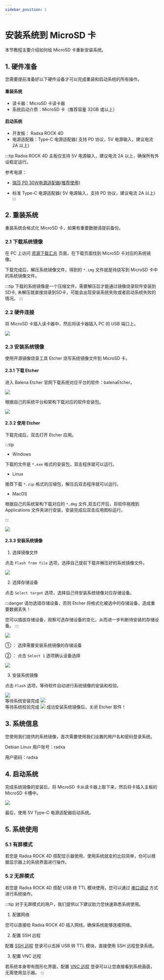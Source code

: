 ```yaml
---
sidebar_position: 1
---
```


# 安装系统到 MicroSD 卡

本节教程主要介绍如何给 MicroSD 卡重新安装系统。

## 1. 硬件准备

您需要提前准备好以下硬件设备才可以完成重装和启动系统的所有操作。

#### 重装系统

- 读卡器：MicroSD 卡读卡器
- 系统启动介质：MicroSD 卡（推荐容量 32GB 或以上）

#### 启动系统

- 开发板： Radxa ROCK 4D
- 电源适配器：Type-C 电源适配器( 支持 PD 协议，5V 电源输入，建议电流 2A 以上)

:::tip
Radxa ROCK 4D 主板仅支持 5V 电源输入，建议电流 2A 以上，确保所有外设稳定运行。

参考电源：

- [瑞莎 PD 30W电源适配器(推荐使用)](https://radxa.com/products/accessories/power-pd-30w)

- 标准 Type-C 电源适配器( 5V 电源输入，支持 PD 协议，建议电流 2A 以上)
  :::

## 2. 重装系统

重装系统会格式化 MicroSD 卡，如果有重要数据请提前备份。

### 2.1 下载系统镜像

在 PC 上访问 [资源下载汇总](../download) 页面，在下载页面找到 MicroSD 卡对应的系统镜像。

下载完成后，解压系统镜像文件，得到的 `*.img` 文件就是待烧写到 MicroSD 卡中的系统镜像文件。

:::tip
下载的系统镜像是一个压缩文件，需要解压后才能通过镜像烧录软件安装到SD卡, 未解压就直接烧录到SD卡，可能会出现安装系统失败或者启动系统失败的情况。
:::

### 2.2 硬件连接

将 MicroSD 卡插入读卡器中，然后将读卡器插入 PC 的 USB 端口上。

<div style={{textAlign: 'center'}}>
  <img src="/img/rock4/4d/sd-insert.webp" style={{width: '100%', maxWidth: '1200px'}} />
</div>

### 2.3 安装系统镜像

使用开源镜像烧录工具 Etcher 烧写系统镜像文件到 MicroSD 卡。

#### 2.3.1 下载 Etcher

进入 Balena Etcher 官网下载系统对应平台的软件：balenaEtcher。

<div style={{textAlign: 'center'}}>
<img src="/img/rock4/4d/down-etcher-01.webp" style={{width: '100%', maxWidth: '1200px'}} />
</div>

根据自己的系统平台和架构下载对应的软件安装包。

<div style={{textAlign: 'center'}}>
<img src="/img/rock4/4d/down-etcher-02.webp" style={{width: '100%', maxWidth: '1200px'}} />
</div>

#### 2.3.2 使用 Etcher

下载完成后，双击打开 Etcher 应用。

:::tip

- Windows

下载的文件是 `*.exe` 格式的安装包，双击程序就可以运行。

- Linux

推荐下载 `*.zip` 格式的压缩包，解压后双击程序就可以运行。

- MacOS

根据自己的系统架构下载对应的 `*.dmg` 文件,双击打开后，将软件拖拽到 Applications 文件夹进行安装，安装完成后双击应用图标运行。

:::

<div style={{textAlign: 'center'}}>
  <img src="/img/rock4/4d/down-etcher-00.webp" style={{width: '100%', maxWidth: '1200px'}} />
</div>

#### 2.3.3 安装系统镜像

1. 选择镜像文件

点击 `Flash from file` 选项，选择自己提前下载并解压好的系统镜像文件。

<div style={{textAlign: 'center'}}>
  <img src="/img/rock4/4d/etcher-01.webp" style={{width: '100%', maxWidth: '1200px'}} />
</div>

2. 选择存储设备

点击 `Select target` 选项，选择自己待安装系统镜像对应存储设备。

:::danger
请勿选错存储设备，否则 Etcher 将格式化被选中的存储设备，造成重要数据丢失！

您可以插拔存储设备，观察可选存储设备的变化，从而进一步判断待安装的存储设备。
:::

<div style={{textAlign: 'center'}}>
  <img src="/img/rock4/4d/etcher-02.webp" style={{width: '100%', maxWidth: '1200px'}} />
</div>

① ： 选择需要安装系统镜像的存储设备

② ： 点击 `Select 1` 选项确认设备选择

<div style={{textAlign: 'center'}}>
  <img src="/img/rock4/4d/etcher-03.webp" style={{width: '100%', maxWidth: '1200px'}} />
</div>

3. 安装系统镜像

点击 `Flash` 选项，等待软件自动进行系统镜像的安装和校验。

<div style={{textAlign: 'center'}}>
  <img src="/img/rock4/4d/etcher-04.webp" style={{width: '100%', maxWidth: '1200px'}} />
</div>

<div style={{textAlign: 'center'}}>
等待系统安装完成
  <img src="/img/rock4/4d/etcher-05.webp" style={{width: '100%', maxWidth: '1200px'}} />
</div>

<div style={{textAlign: 'center'}}>
等待系统校验完成
  <img src="/img/rock4/4d/etcher-07.webp" style={{width: '100%', maxWidth: '1200px'}} />
  成功安装系统镜像后，关闭 Etcher 软件！
</div>

## 3. 系统信息

您使用我们提供的系统镜像，首次需要使用我们设置的用户名和密码登录系统。

Debian Linux
用户账号：radxa

用户密码：radxa

## 4. 启动系统

完成系统镜像的安装后，将 MicroSD 卡从读卡器上取下来，然后将卡插入主板的 MicroSD 卡槽中。

<div style={{textAlign: 'center'}}>
  <img src="/img/rock4/4d/boot-sd.webp" style={{width: '100%', maxWidth: '1200px'}} />
</div>

最后，使用 5V Type-C 电源适配器启动系统。

## 5. 系统使用

### 5.1 有屏模式

若您是 Radxa ROCK 4D 搭配显示器使用，使用系统就变的比较简单，你可以根据显示器上的系统界面进行操作。

### 5.2 无屏模式

若您是 Radxa ROCK 4D 搭配 USB 转 TTL 模块使用，您可以通过 [串口调试](../../system-config/uart_debug) 方式进行系统操作。

:::tip
对于无屏模式的用户，我们提供以下建议助力您快速熟悉系统使用。

1. 配置网络

您可以直接给 Radxa ROCK 4D 插入网线，确保系统能够连接网络。

2. 配置 SSH 远程

配置 [SSH 远程](../../system-config/ssh-remote) 登录可以去掉 USB 转 TTL 模块，直接使用 SSH 远程登录系统。

3. 配置 VNC 远程

若系统本身带有图形化界面，配置 [VNC 远程](../../system-config/vnc-remote) 登录可以让您直接看到系统画面，无需使用显示器。
:::
